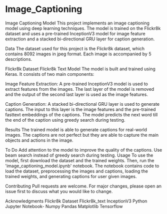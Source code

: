 # Image_Captioning
Image Captioning Model
This project implements an image captioning model using deep learning techniques. The model is trained on the Flickr8k dataset and uses a pre-trained InceptionV3 model for image feature extraction and a stacked bi-directional GRU layer for caption generation.

Data
The dataset used for this project is the Flickr8k dataset, which contains 8092 images in jpeg format. Each image is accompanied by 5 descriptions.

Flickr8k Dataset
Flickr8k Text
Model
The model is built and trained using Keras. It consists of two main components:

Image Feature Extraction: A pre-trained InceptionV3 model is used to extract features from the images. The last layer of the model is removed and the output of the second last layer is used as the image features.

Caption Generation: A stacked bi-directional GRU layer is used to generate captions. The input to this layer is the image features and the pre-trained fasttext embeddings of the captions. The model predicts the next word till the end of the caption using greedy search during testing.

Results
The trained model is able to generate captions for real-world images. The captions are not perfect but they are able to capture the main objects and actions in the image.

To Do
Add attention to the model to improve the quality of the captions.
Use beam search instead of greedy search during testing.
Usage
To use the model, first download the dataset and the trained weights. Then, run the 'image_captioning_model.ipynb' notebook. The notebook contains code to load the dataset, preprocessing the images and captions, loading the trained weights, and generating captions for user given images.

Contributing
Pull requests are welcome. For major changes, please open an issue first to discuss what you would like to change.

Acknowledgments
Flickr8k Dataset
Flickr8k_text
InceptionV3
Python
Jupyter Notebook- Numpy
Pandas
Matplotlib
Tensorflow
